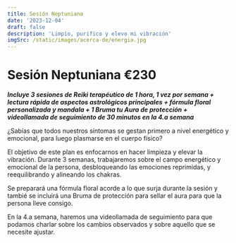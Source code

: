 ```yaml
---
title: Sesión Neptuniana
date: '2023-12-04'
draft: false
description: 'Limpio, purifico y elevo mi vibración'
imgSrc: /static/images/acerca-de/energia.jpg
---
```


# Sesión Neptuniana €230

**_Incluye 3 sesiones de Reiki terapéutico de 1 hora, 1 vez por semana + lectura rápida de aspectos astrológicos principales + fórmula floral personalizada y mandala + 1 Bruma tu Aura de protección + videollamada de seguimiento de 30 minutos en la 4.a semana_**

¿Sabías que todos nuestros síntomas se gestan primero a nivel energético y emocional, para luego plasmarse en el cuerpo físico?

El objetivo de este plan es enfocarnos en hacer limpieza y elevar la vibración. Durante 3 semanas, trabajaremos sobre el campo energético y emocional de la persona, desbloqueando las emociones reprimidas, y reequilibrando y alineando los chakras.

Se preparará una fórmula floral acorde a lo que surja durante la sesión y tambié se incluirá una Bruma de protección para sellar el aura para que la persona lleve consigo.

En la 4.a semana, haremos una videollamada de seguimiento para que podamos charlar sobre los cambios observados y sobre aquello que se necesite ajustar.
